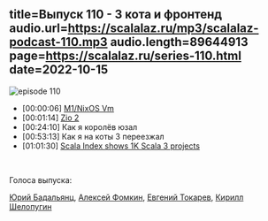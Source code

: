 title=Выпуск 110 - 3 кота и фронтенд
audio.url=https://scalalaz.ru/mp3/scalalaz-podcast-110.mp3
audio.length=89644913
page=https://scalalaz.ru/series-110.html
date=2022-10-15
----
![episode 110](/img/episode110.jpg)

* [00:00:06] [M1/NixOS Vm](https://github.com/mitchellh/nixos-config)
* [00:01:14] [Zio 2](https://github.com/zio/zio/releases/tag/v2.0.0)
* [00:24:10] Как я королёв юзал
* [00:53:13] Как я на коты 3 переезжал
* [01:01:30] [Scala Index shows 1K Scala 3 projects](https://www.reddit.com/r/scala/comments/vya50g/scala_index_shows_1k_scala_3_projects/)

<br/>

Голоса выпуска:

[Юрий Бадальянц](https://twitter.com/lmnet89),
[Алексей Фомкин](https://github.com/fomkin),
[Евгений Токарев](https://twitter.com/strobegen),
[Кирилл Шелопугин](https://github.com/Z1kkurat)



